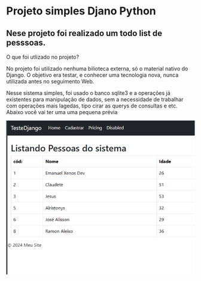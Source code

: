 # Projeto simples Djano Python
## Nese projeto foi realizado um todo list de pesssoas.

<div>
    <p>O que foi utlizado no projeto?</p>
    <p> No projeto foi utilizado nenhuma bilioteca externa, só o material nativo do Django. O objetivo era testar, e conhecer uma tecnologia nova, nunca utilizada antes no seguimento Web.</p>
    <p>Nesse sistema simples, foi usado o banco sqlite3 e a operações já existentes para manipulação de dados, sem a necessidade de trabalhar com operações mais lagedas, tipo cirar as querys de consultas e etc. Abaixo você vai ter uma uma pequena prévia</p>
    <img src="preview.png"/>
</div>